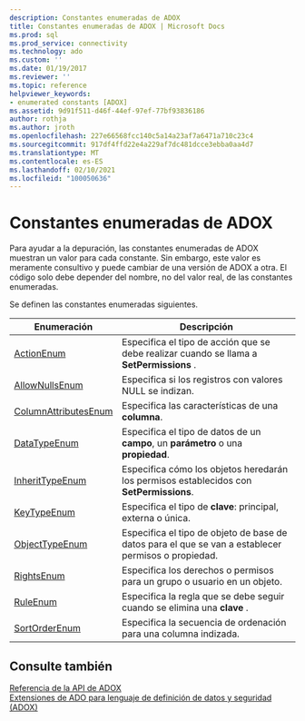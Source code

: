 ```yaml
---
description: Constantes enumeradas de ADOX
title: Constantes enumeradas de ADOX | Microsoft Docs
ms.prod: sql
ms.prod_service: connectivity
ms.technology: ado
ms.custom: ''
ms.date: 01/19/2017
ms.reviewer: ''
ms.topic: reference
helpviewer_keywords:
- enumerated constants [ADOX]
ms.assetid: 9d91f511-d46f-44ef-97ef-77bf93836186
author: rothja
ms.author: jroth
ms.openlocfilehash: 227e66568fcc140c5a14a23af7a6471a710c23c4
ms.sourcegitcommit: 917df4ffd22e4a229af7dc481dcce3ebba0aa4d7
ms.translationtype: MT
ms.contentlocale: es-ES
ms.lasthandoff: 02/10/2021
ms.locfileid: "100050636"
---
```

# <a name="adox-enumerated-constants"></a>Constantes enumeradas de ADOX
Para ayudar a la depuración, las constantes enumeradas de ADOX muestran un valor para cada constante. Sin embargo, este valor es meramente consultivo y puede cambiar de una versión de ADOX a otra. El código solo debe depender del nombre, no del valor real, de las constantes enumeradas.  
  
 Se definen las constantes enumeradas siguientes.  
  
|Enumeración|Descripción|  
|-----------------|-----------------|  
|[ActionEnum](./actionenum.md)|Especifica el tipo de acción que se debe realizar cuando se llama a **SetPermissions** .|  
|[AllowNullsEnum](./allownullsenum.md)|Especifica si los registros con valores NULL se indizan.|  
|[ColumnAttributesEnum](./columnattributesenum.md)|Especifica las características de una **columna**.|  
|[DataTypeEnum](../ado-api/datatypeenum.md)|Especifica el tipo de datos de un **campo**, un **parámetro** o una **propiedad**.|  
|[InheritTypeEnum](./inherittypeenum.md)|Especifica cómo los objetos heredarán los permisos establecidos con **SetPermissions**.|  
|[KeyTypeEnum](./keytypeenum.md)|Especifica el tipo de **clave**: principal, externa o única.|  
|[ObjectTypeEnum](./objecttypeenum.md)|Especifica el tipo de objeto de base de datos para el que se van a establecer permisos o propiedad.|  
|[RightsEnum](./rightsenum.md)|Especifica los derechos o permisos para un grupo o usuario en un objeto.|  
|[RuleEnum](./ruleenum.md)|Especifica la regla que se debe seguir cuando se elimina una **clave** .|  
|[SortOrderEnum](./sortorderenum.md)|Especifica la secuencia de ordenación para una columna indizada.|  
  
## <a name="see-also"></a>Consulte también  
 [Referencia de la API de ADOX](./adox-object-model.md)   
 [Extensiones de ADO para lenguaje de definición de datos y seguridad (ADOX)](../../guide/extensions/ado-extensions-for-data-definition-language-and-security-adox.md)